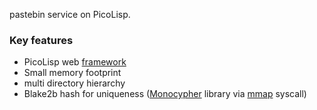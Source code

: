 pastebin service on PicoLisp.

### Key features
* PicoLisp web [framework](http://software-lab.de/doc/app.html)
* Small memory footprint
* multi directory hierarchy
* Blake2b hash for uniqueness ([Monocypher](https://monocypher.org) library
via [mmap](https://en.wikipedia.org/wiki/Mmap) syscall)

